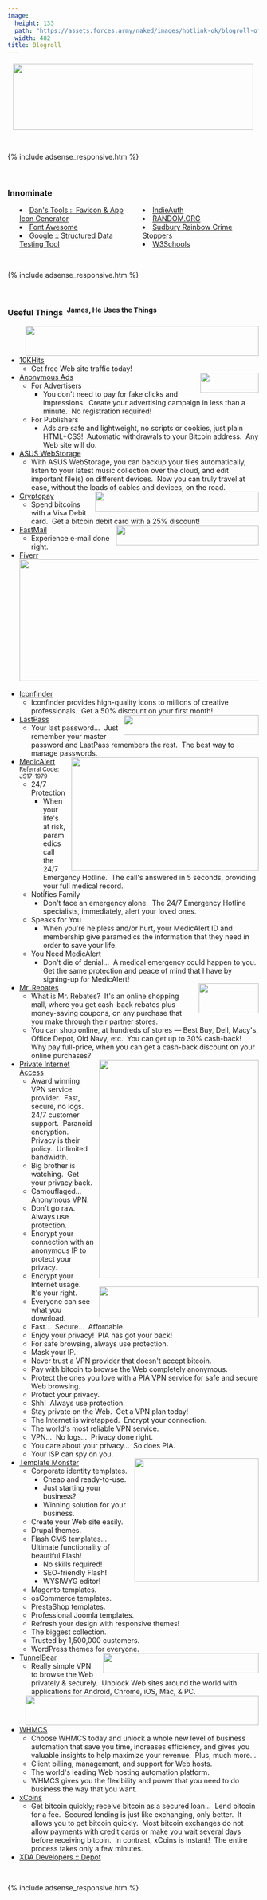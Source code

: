 ```yaml
---
image:
  height: 133
  path: "https://assets.forces.army/naked/images/hotlink-ok/blogroll-of-awesome_482x133.png"
  width: 482
title: Blogroll
---
```


<img
  alt="" height="133" src="{{ site.uri.assets }}/naked/images/blogroll-of-awesome_482x133.png"
  style="border: 0px; display: block; margin-left: auto; margin-right: auto;" width="482" />
<p>
  &nbsp;
</p>
{% include adsense_responsive.htm %}
<p>
  &nbsp;
</p>
<h3 id="innominate">
  Innominate
</h3>
<ul style="-moz-columns: 2; -webkit-columns: 2; columns: 2; list-style-position: inside;">
  <li>
    <a href="http://www.favicon-generator.org" rel="external nofollow" target="_blank" title="Favicon &amp; App Icon Generator">Dan's Tools :: Favicon &amp; App
    Icon Generator</a>
  </li>
  <li>
    <a href="http://fontawesome.io" rel="external nofollow" target="_blank" title="Font Awesome by Dave Gandy">Font Awesome</a>
  </li>
  <li>
    <a href="https://search.google.com/structured-data/testing-tool" rel="external nofollow" target="_blank" title="Structured Data Testing Tool">Google ::
    Structured Data Testing Tool</a>
  </li>
  <li>
    <a href="https://indieauth.com" rel="external nofollow" target="_blank" title="IndieAuth - Sign in with your domain name">IndieAuth</a>
  </li>
  <li>
    <a href="https://www.random.org" rel="external nofollow" target="_blank" title="RANDOM.ORG - True Random Number Service">RANDOM.ORG</a>
  </li>
  <li>
    <a href="http://www.sudburycrimestoppers.com" rel="external nofollow" target="_blank" title="Sudbury Rainbow Crime Stoppers">Sudbury Rainbow Crime
    Stoppers</a>
  </li>
  <li>
    <a href="https://www.w3schools.com" rel="external nofollow" target="_blank" title="W3Schools Online Web Tutorials">W3Schools</a>
  </li>
</ul>
<p>
  &nbsp;
</p>
{% include adsense_responsive.htm %}
<p>
  &nbsp;
</p>
<h3 id="useful-things">
  Useful Things&nbsp; <sup>James, He Uses the Things</sup>
</h3>
<ul>
  <li>
    <a href="{{ site.uri.shortURL }}/10KHits" rel="external" target="_blank" title="10KHits"><img
      alt="" height="60" src="{{ site.uri.assets }}/naked/images/10KHits_468x060.png" style="border: 0px; float: right; margin-left: 10px;" width="468" /></a>
    <a href="{{ site.uri.shortURL }}/10KHits" rel="external" target="_blank" title="10KHits">10KHits</a>
    <ul>
      <li>
        Get free Web site traffic today!
      </li>
    </ul>
  </li>
  <li>
    <a href="{{ site.uri.shortURL }}/Anonymous-Ads" rel="external" target="_blank" title="Anonymous Ads"><img
      alt="" height="40" src="{{ site.uri.assets }}/naked/images/Anonymous-Ads_117x040.png" style="border: 0px; float: right; margin-left: 10px;"
      width="117" /></a>
    <a href="{{ site.uri.shortURL }}/Anonymous-Ads" rel="external" target="_blank" title="Anonymous Ads">Anonymous Ads</a>
    <ul>
      <li>
        For Advertisers
        <ul>
          <li>
            You don't need to pay for fake clicks and impressions.&nbsp; Create your advertising campaign in less than a minute.&nbsp; No registration required!
          </li>
        </ul>
      </li>
      <li>
        For Publishers
        <ul>
          <li>
            Ads are safe and lightweight, no scripts or cookies, just plain HTML+CSS!&nbsp; Automatic withdrawals to your Bitcoin address.&nbsp; Any Web site
            will do.
          </li>
        </ul>
      </li>
    </ul>
  </li>
  <li>
    <a href="{{ site.uri.shortURL }}/ASUS-WebStorage" rel="external" target="_blank" title="ASUS WebStorage">ASUS WebStorage</a>
    <ul>
      <li>
        With ASUS WebStorage, you can backup your files automatically, listen to your latest music collection over the cloud, and edit important file(s) on
        different devices.&nbsp; Now you can truly travel at ease, without the loads of cables and devices, on the road.
      </li>
    </ul>
  </li>
  <li>
    <a href="{{ site.uri.shortURL }}/Cryptopay" rel="external" target="_blank" title="Cryptopay"><img
      alt="" height="40" src="{{ site.uri.assets }}/naked/images/Cryptopay_328x040.png" style="border: 0px; float: right; margin-left: 10px;" width="328" /></a>
    <a href="{{ site.uri.shortURL }}/Cryptopay" rel="external" target="_blank" title="Cryptopay">Cryptopay</a>
    <ul>
      <li>
        Spend bitcoins with a Visa Debit card.&nbsp; Get a bitcoin debit card with a 25% discount!
      </li>
    </ul>
  </li>
  <li>
    <a href="{{ site.uri.shortURL }}/FastMail" rel="external" target="_blank" title="FastMail"><img
      alt="" height="40" src="{{ site.uri.assets }}/naked/images/FastMail_286x040.png" style="border: 0px; float: right; margin-left: 10px;" width="286" /></a>
    <a href="{{ site.uri.shortURL }}/FastMail" rel="external" target="_blank" title="FastMail">FastMail</a>
    <ul>
      <li>
        Experience e-mail done right.
      </li>
    </ul>
  </li>
  <li>
    <a href="{{ site.uri.shortURL }}/Fiverr" rel="external" target="_blank" title="Fiverr">Fiverr</a> <img
      alt="" height="1" src="https://tracking.fiverr.com/aff_i?aff_id=24221&offer_id=1712"
      style="border: 0px !important; margin: 0px !important; vertical-align: middle;" width="1" />
    <div style="text-align: center;">
      <a href="{{ site.uri.shortURL }}/Fiverr" rel="external" target="_blank" title="Fiverr"><img
        alt="" height="244" src="{{ site.uri.assets }}/naked/images/Fiverr_work-less_482x244.png"
        style="border: 0px; display: block; margin-left: auto; margin-right: auto;" width="482" /></a>
    </div>
    &nbsp;
  </li>
  <li>
    <a href="{{ site.uri.shortURL }}/Iconfinder" rel="external" target="_blank" title="Iconfinder">Iconfinder</a>
    <ul>
      <li>
        Iconfinder provides high-quality icons to millions of creative professionals.&nbsp; Get a 50% discount on your first month!
      </li>
    </ul>
  </li>
  <li>
    <a href="{{ site.uri.shortURL }}/LastPass" rel="external" target="_blank" title="LastPass"><img
      alt="" height="40" src="{{ site.uri.assets }}/naked/images/LastPass_271x040.png" style="border: 0px; float: right; margin-left: 10px;" width="271" /></a>
    <a href="{{ site.uri.shortURL }}/LastPass" rel="external" target="_blank" title="LastPass">LastPass</a>
    <ul>
      <li>
        Your last password&hellip;&nbsp; Just remember your master password and LastPass remembers the rest.&nbsp; The best way to manage passwords.
      </li>
    </ul>
  </li>
  <li>
    <a href="https://medicalert.ca/speak4me" rel="external" target="_blank" title="MedicAlert"><img
      alt="" height="227" src="{{ site.uri.assets }}/naked/images/MedicAlert-Foundation_376x227.png" style="border: 0px; float: right; margin-left: 10px;"
      width="376" /></a>
    <a href="https://medicalert.ca/speak4me" rel="external" target="_blank" title="MedicAlert">MedicAlert</a>&nbsp; <sup>Referral Code: JS17-1979</sup>
    <ul>
      <li>
        24/7 Protection
        <ul>
          <li>
            When your life's at risk, paramedics call the 24/7 Emergency Hotline.&nbsp; The call's answered in 5 seconds, providing your full medical record.
          </li>
        </ul>
      </li>
      <li>
        Notifies Family
        <ul>
          <li>
            Don't face an emergency alone.&nbsp; The 24/7 Emergency Hotline specialists, immediately, alert your loved ones.
          </li>
        </ul>
      </li>
      <li>
        Speaks for You
        <ul>
          <li>
            When you're helpless and/or hurt, your MedicAlert ID and membership give paramedics the information that they need in order to save your life.
          </li>
        </ul>
      </li>
      <li>
        You Need MedicAlert
        <ul>
          <li>
            Don't die of denial&hellip;&nbsp; A medical emergency could happen to you.&nbsp; Get the same protection and peace of mind that I have by signing-up
            for MedicAlert!
          </li>
        </ul>
      </li>
    </ul>
  </li>
  <li>
    <a href="{{ site.uri.shortURL }}/Mr-Rebates" rel="external" target="_blank" title="Mr. Rebates"><img
      alt="" height="60" src="{{ site.uri.assets }}/naked/images/Mr-Rebates_120x060.gif" style="border: 0px; float: right; margin-left: 10px;"
      width="120" /></a>
    <a href="{{ site.uri.shortURL }}/Mr-Rebates" rel="external" target="_blank" title="Mr. Rebates">Mr. Rebates</a>
    <ul>
      <li>
        What is Mr. Rebates?&nbsp; It's an online shopping mall, where you get cash-back rebates plus money-saving coupons, on any purchase that you make
        through their partner stores.
      </li>
      <li>
        You can shop online, at hundreds of stores &#8212; Best Buy, Dell, Macy's, Office Depot, Old Navy, etc.&nbsp; You can get up to 30% cash-back!&nbsp; Why
        pay full-price, when you can get a cash-back discount on your online purchases?
      </li>
    </ul>
  </li>
  <li>
    <div style="float: right; margin-left: 10px;">
      <a href="{{ site.uri.shortURL }}/PIA" rel="external" target="_blank" title="Private Internet Access"><img
        alt="" height="438" src="{{ site.uri.assets }}/naked/images/Private-Internet-Access_320x438.png" style="border: 0px; float: right;"
        width="320" /></a><br />
      &nbsp;<br />
      <a href="{{ site.uri.shortURL }}/DNS-Leak-Test" rel="external" target="_blank" title="DNS Leak Test"><img
        alt="" height="62" src="{{ site.uri.assets }}/naked/images/dns-leak-test_320x062.png" style="border: 0px; float: right;" width="320" /></a>
    </div>
    <a href="{{ site.uri.shortURL }}/PIA" rel="external" target="_blank" title="Private Internet Access">Private Internet Access</a>
    <ul>
      <li>
        Award winning VPN service provider.&nbsp; Fast, secure, no logs.&nbsp; 24/7 customer support.&nbsp; Paranoid encryption.&nbsp; Privacy is their
        policy.&nbsp; Unlimited bandwidth.
      </li>
      <li>
        Big brother is watching.&nbsp; Get your privacy back.
      </li>
      <li>
        Camouflaged&hellip;&nbsp; Anonymous VPN.
      </li>
      <li>
        Don't go raw.&nbsp; Always use protection.
      </li>
      <li>
        Encrypt your connection with an anonymous IP to protect your privacy.
      </li>
      <li>
        Encrypt your Internet usage.&nbsp; It's your right.
      </li>
      <li>
        Everyone can see what you download.
      </li>
      <li>
        Fast&hellip;&nbsp; Secure&hellip;&nbsp; Affordable.
      </li>
      <li>
        Enjoy your privacy!&nbsp; PIA has got your back!
      </li>
      <li>
        For safe browsing, always use protection.
      </li>
      <li>
        Mask your IP.
      </li>
      <li>
        Never trust a VPN provider that doesn't accept bitcoin.
      </li>
      <li>
        Pay with bitcoin to browse the Web completely anonymous.
      </li>
      <li>
        Protect the ones you love with a PIA VPN service for safe and secure Web browsing.
      </li>
      <li>
        Protect your privacy.
      </li>
      <li>
        Shh!&nbsp; Always use protection.
      </li>
      <li>
        Stay private on the Web.&nbsp; Get a VPN plan today!
      </li>
      <li>
        The Internet is wiretapped.&nbsp; Encrypt your connection.
      </li>
      <li>
        The world's most reliable VPN service.
      </li>
      <li>
        VPN&hellip;&nbsp; No logs&hellip;&nbsp; Privacy done right.
      </li>
      <li>
        You care about your privacy&hellip;&nbsp; So does PIA.
      </li>
      <li>
        Your ISP can spy on you.
      </li>
    </ul>
  </li>
  <li>
    <a href="{{ site.uri.shortURL }}/Template-Monster" rel="external" target="_blank" title="Template Monster"><img
      alt="" height="248" src="{{ site.uri.assets }}/naked/images/Template-Monster_249x248.png" style="border: 0px; float: right; margin-left: 10px;"
      width="249" /></a>
    <a href="{{ site.uri.shortURL }}/Template-Monster" rel="external" target="_blank" title="Template Monster">Template Monster</a>
    <ul>
      <li>
        Corporate identity templates.
        <ul>
          <li>
            Cheap and ready-to-use.
          </li>
          <li>
            Just starting your business?
          </li>
          <li>
            Winning solution for your business.
          </li>
        </ul>
      </li>
      <li>
        Create your Web site easily.
      </li>
      <li>
        Drupal themes.
      </li>
      <li>
        Flash CMS templates&hellip;&nbsp; Ultimate functionality of beautiful Flash!
        <ul>
          <li>
            No skills required!
          </li>
          <li>
            SEO-friendly Flash!
          </li>
          <li>
            WYSIWYG editor!
          </li>
        </ul>
      </li>
      <li>
        Magento templates.
      </li>
      <li>
        osCommerce templates.
      </li>
      <li>
        PrestaShop templates.
      </li>
      <li>
        Professional Joomla templates.
      </li>
      <li>
        Refresh your design with responsive themes!
      </li>
      <li>
        The biggest collection.
      </li>
      <li>
        Trusted by 1,500,000 customers.
      </li>
      <li>
        WordPress themes for everyone.
      </li>
    </ul>
  </li>
  <li>
    <a href="{{ site.uri.shortURL }}/TunnelBear/&file_id=6&offer_id=2" rel="external" target="_blank" title="TunnelBear"><img
      alt="" height="40" src="{{ site.uri.assets }}/naked/images/TunnelBear_312x040.png" style="border: 0px; float: right; margin-left: 10px;"
      width="312" /></a>
    <a href="{{ site.uri.shortURL }}/TunnelBear/&file_id=6&offer_id=2" rel="external" target="_blank" title="TunnelBear">TunnelBear</a>
    <img
      alt="" height="1" src="https://click.tunnelbear.com/aff_i?aff_id=2760&file_id=6&offer_id=2"
      style="border: 0px !important; margin: 0px !important; vertical-align: middle;" width="1" />
    <ul>
      <li>
        Really simple VPN to browse the Web privately &amp; securely.&nbsp; Unblock Web sites around the world with applications for Android, Chrome, iOS, Mac,
        &amp; PC.
      </li>
    </ul>
  </li>
  <li>
    <a href="{{ site.uri.shortURL }}/WHMCS" rel="external" target="_blank" title="WHMCS"><img
      alt="" height="60" src="{{ site.uri.assets }}/naked/images/WHMCS_468x060.gif" style="border: 0px; float: right; margin-left: 10px;" width="468" /></a>
    <a href="{{ site.uri.shortURL }}/WHMCS" rel="external" target="_blank" title="WHMCS">WHMCS</a>
    <ul>
      <li>
        Choose WHMCS today and unlock a whole new level of business automation that save you time, increases efficiency, and gives you valuable insights to help
        maximize your revenue.&nbsp; Plus, much more&hellip;
      </li>
      <li>
        Client billing, management, and support for Web hosts.
      </li>
      <li>
        The world's leading Web hosting automation platform.
      </li>
      <li>
        WHMCS gives you the flexibility and power that you need to do business the way that you want.
      </li>
    </ul>
  </li>
  <li>
    <a href="{{ site.uri.shortURL }}/xCoins" rel="external" target="_blank" title="xCoins">xCoins</a>
    <ul>
      <li>
        Get bitcoin quickly; receive bitcoin as a secured loan&hellip;&nbsp; Lend bitcoin for a fee.&nbsp; Secured lending is just like exchanging, only
        better.&nbsp; It allows you to get bitcoin quickly.&nbsp; Most bitcoin exchanges do not allow payments with credit cards or make you wait several days
        before receiving bitcoin.&nbsp; In contrast, xCoins is instant!&nbsp; The entire process takes only a few minutes.
      </li>
    </ul>
  </li>
  <li>
    <a href="{{ site.uri.shortURL }}/XDA-Depot" rel="external" target="_blank" title="XDA Developers :: Depot">XDA Developers :: Depot</a>
  </li>
</ul>
<p>
  &nbsp;
</p>
{% include adsense_responsive.htm %}
